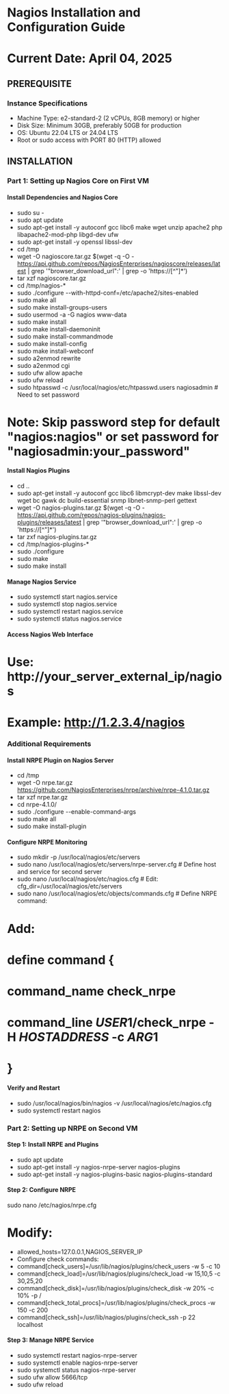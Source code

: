 # Nagios Installation and Configuration Guide
# Current Date: April 04, 2025

## PREREQUISITE
### Instance Specifications
- Machine Type: e2-standard-2 (2 vCPUs, 8GB memory) or higher
- Disk Size: Minimum 30GB, preferably 50GB for production
- OS: Ubuntu 22.04 LTS or 24.04 LTS
- Root or sudo access with PORT 80 (HTTP) allowed

## INSTALLATION

### Part 1: Setting up Nagios Core on First VM
#### Install Dependencies and Nagios Core
- sudo su -
- sudo apt update
- sudo apt-get install -y autoconf gcc libc6 make wget unzip apache2 php libapache2-mod-php libgd-dev ufw
- sudo apt-get install -y openssl libssl-dev
- cd /tmp
- wget -O nagioscore.tar.gz $(wget -q -O - https://api.github.com/repos/NagiosEnterprises/nagioscore/releases/latest | grep '"browser_download_url":' | grep -o 'https://[^"]*')
- tar xzf nagioscore.tar.gz
- cd /tmp/nagios-*
- sudo ./configure --with-httpd-conf=/etc/apache2/sites-enabled
- sudo make all
- sudo make install-groups-users
- sudo usermod -a -G nagios www-data
- sudo make install
- sudo make install-daemoninit
- sudo make install-commandmode
- sudo make install-config
- sudo make install-webconf
- sudo a2enmod rewrite
- sudo a2enmod cgi
- sudo ufw allow apache
- sudo ufw reload
- sudo htpasswd -c /usr/local/nagios/etc/htpasswd.users nagiosadmin # Need to set password

# Note: Skip password step for default "nagios:nagios" or set password for "nagiosadmin:your_password"

#### Install Nagios Plugins
- cd ..
- sudo apt-get install -y autoconf gcc libc6 libmcrypt-dev make libssl-dev wget bc gawk dc build-essential snmp libnet-snmp-perl gettext
- wget -O nagios-plugins.tar.gz $(wget -q -O - https://api.github.com/repos/nagios-plugins/nagios-plugins/releases/latest | grep '"browser_download_url":' | grep -o 'https://[^"]*')
- tar zxf nagios-plugins.tar.gz
- cd /tmp/nagios-plugins-*
- sudo ./configure
- sudo make
- sudo make install

#### Manage Nagios Service
- sudo systemctl start nagios.service
- sudo systemctl stop nagios.service
- sudo systemctl restart nagios.service
- sudo systemctl status nagios.service

#### Access Nagios Web Interface
# Use: http://your_server_external_ip/nagios
# Example: http://1.2.3.4/nagios

### Additional Requirements
#### Install NRPE Plugin on Nagios Server
- cd /tmp
- wget -O nrpe.tar.gz https://github.com/NagiosEnterprises/nrpe/archive/nrpe-4.1.0.tar.gz
- tar xzf nrpe.tar.gz
- cd nrpe-4.1.0/
- sudo ./configure --enable-command-args
- sudo make all
- sudo make install-plugin

#### Configure NRPE Monitoring
- sudo mkdir -p /usr/local/nagios/etc/servers
- sudo nano /usr/local/nagios/etc/servers/nrpe-server.cfg  # Define host and service for second server
- sudo nano /usr/local/nagios/etc/nagios.cfg              # Edit: cfg_dir=/usr/local/nagios/etc/servers
- sudo nano /usr/local/nagios/etc/objects/commands.cfg    # Define NRPE command:
# Add:
# define command {
  #   command_name check_nrpe
  #  command_line $USER1$/check_nrpe -H $HOSTADDRESS$ -c $ARG1$
# }

#### Verify and Restart
- sudo /usr/local/nagios/bin/nagios -v /usr/local/nagios/etc/nagios.cfg
- sudo systemctl restart nagios

### Part 2: Setting up NRPE on Second VM
#### Step 1: Install NRPE and Plugins
- sudo apt update
- sudo apt-get install -y nagios-nrpe-server nagios-plugins
- sudo apt-get install -y nagios-plugins-basic nagios-plugins-standard

#### Step 2: Configure NRPE
sudo nano /etc/nagios/nrpe.cfg
# Modify:
- allowed_hosts=127.0.0.1,NAGIOS_SERVER_IP
- Configure check commands:
- command[check_users]=/usr/lib/nagios/plugins/check_users -w 5 -c 10
- command[check_load]=/usr/lib/nagios/plugins/check_load -w 15,10,5 -c 30,25,20
- command[check_disk]=/usr/lib/nagios/plugins/check_disk -w 20% -c 10% -p /
- command[check_total_procs]=/usr/lib/nagios/plugins/check_procs -w 150 -c 200
- command[check_ssh]=/usr/lib/nagios/plugins/check_ssh -p 22 localhost

#### Step 3: Manage NRPE Service
- sudo systemctl restart nagios-nrpe-server
- sudo systemctl enable nagios-nrpe-server
- sudo systemctl status nagios-nrpe-server
- sudo ufw allow 5666/tcp
- sudo ufw reload
